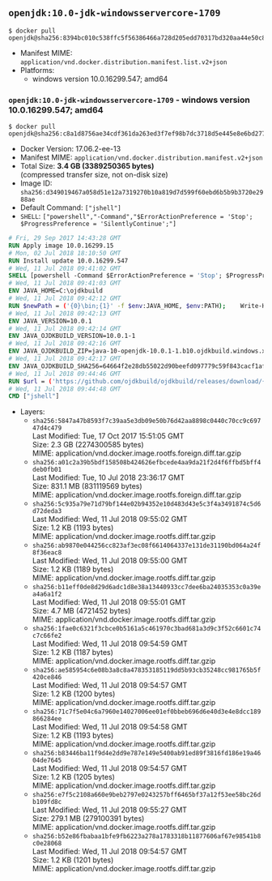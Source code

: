 ## `openjdk:10.0-jdk-windowsservercore-1709`

```console
$ docker pull openjdk@sha256:8394bc010c538ffc5f56386466a728d205edd70317bd320aa44e50c8533a229a
```

-	Manifest MIME: `application/vnd.docker.distribution.manifest.list.v2+json`
-	Platforms:
	-	windows version 10.0.16299.547; amd64

### `openjdk:10.0-jdk-windowsservercore-1709` - windows version 10.0.16299.547; amd64

```console
$ docker pull openjdk@sha256:c8a1d8756ae34cdf361da263ed3f7ef98b7dc3718d5e445e8e6bd277989a4bde
```

-	Docker Version: 17.06.2-ee-13
-	Manifest MIME: `application/vnd.docker.distribution.manifest.v2+json`
-	Total Size: **3.4 GB (3389250365 bytes)**  
	(compressed transfer size, not on-disk size)
-	Image ID: `sha256:d349019467a058d51e12a7319270b10a819d7d599f60ebd6b5b9b3720e2988ae`
-	Default Command: `["jshell"]`
-	`SHELL`: `["powershell","-Command","$ErrorActionPreference = 'Stop'; $ProgressPreference = 'SilentlyContinue';"]`

```dockerfile
# Fri, 29 Sep 2017 14:43:28 GMT
RUN Apply image 10.0.16299.15
# Mon, 02 Jul 2018 18:10:50 GMT
RUN Install update 10.0.16299.547
# Wed, 11 Jul 2018 09:41:02 GMT
SHELL [powershell -Command $ErrorActionPreference = 'Stop'; $ProgressPreference = 'SilentlyContinue';]
# Wed, 11 Jul 2018 09:41:03 GMT
ENV JAVA_HOME=C:\ojdkbuild
# Wed, 11 Jul 2018 09:42:12 GMT
RUN $newPath = ('{0}\bin;{1}' -f $env:JAVA_HOME, $env:PATH); 	Write-Host ('Updating PATH: {0}' -f $newPath); 	setx /M PATH $newPath;
# Wed, 11 Jul 2018 09:42:13 GMT
ENV JAVA_VERSION=10.0.1
# Wed, 11 Jul 2018 09:42:14 GMT
ENV JAVA_OJDKBUILD_VERSION=10.0.1-1
# Wed, 11 Jul 2018 09:42:16 GMT
ENV JAVA_OJDKBUILD_ZIP=java-10-openjdk-10.0.1-1.b10.ojdkbuild.windows.x86_64.zip
# Wed, 11 Jul 2018 09:42:17 GMT
ENV JAVA_OJDKBUILD_SHA256=64664f2e28db55022d90beefd097779c59f843cacf1afeed8a7456ee64c603f1
# Wed, 11 Jul 2018 09:44:46 GMT
RUN $url = ('https://github.com/ojdkbuild/ojdkbuild/releases/download/{0}/{1}' -f $env:JAVA_OJDKBUILD_VERSION, $env:JAVA_OJDKBUILD_ZIP); 	Write-Host ('Downloading {0} ...' -f $url); 	[Net.ServicePointManager]::SecurityProtocol = [Net.SecurityProtocolType]::Tls12; 	Invoke-WebRequest -Uri $url -OutFile 'ojdkbuild.zip'; 	Write-Host ('Verifying sha256 ({0}) ...' -f $env:JAVA_OJDKBUILD_SHA256); 	if ((Get-FileHash ojdkbuild.zip -Algorithm sha256).Hash -ne $env:JAVA_OJDKBUILD_SHA256) { 		Write-Host 'FAILED!'; 		exit 1; 	}; 		Write-Host 'Expanding ...'; 	Expand-Archive ojdkbuild.zip -DestinationPath C:\; 		Write-Host 'Renaming ...'; 	Move-Item 		-Path ('C:\{0}' -f ($env:JAVA_OJDKBUILD_ZIP -Replace '.zip$', '')) 		-Destination $env:JAVA_HOME 	; 		Write-Host 'Verifying install ...'; 	Write-Host '  java -version'; java -version; 	Write-Host '  javac -version'; javac -version; 		Write-Host 'Removing ...'; 	Remove-Item ojdkbuild.zip -Force; 		Write-Host 'Complete.';
# Wed, 11 Jul 2018 09:44:48 GMT
CMD ["jshell"]
```

-	Layers:
	-	`sha256:5847a47b8593f7c39aa5e3db09e50b76d42aa8898c0440c70cc9c69747d4c479`  
		Last Modified: Tue, 17 Oct 2017 15:51:05 GMT  
		Size: 2.3 GB (2274300585 bytes)  
		MIME: application/vnd.docker.image.rootfs.foreign.diff.tar.gzip
	-	`sha256:a01c2a39b5bdf158508b424626efbcede4aa9da21f2d4f6ffbd5bff4deb0fb01`  
		Last Modified: Tue, 10 Jul 2018 23:36:17 GMT  
		Size: 831.1 MB (831119569 bytes)  
		MIME: application/vnd.docker.image.rootfs.foreign.diff.tar.gzip
	-	`sha256:5c935a79e71d79bf144e02b94352e10d483d43e5c3f4a3491874c5d6d72deda3`  
		Last Modified: Wed, 11 Jul 2018 09:55:02 GMT  
		Size: 1.2 KB (1193 bytes)  
		MIME: application/vnd.docker.image.rootfs.diff.tar.gzip
	-	`sha256:ab9870e044256cc823af3ec08f6614064337e131de31190bd064a24f8f36eac8`  
		Last Modified: Wed, 11 Jul 2018 09:55:00 GMT  
		Size: 1.2 KB (1189 bytes)  
		MIME: application/vnd.docker.image.rootfs.diff.tar.gzip
	-	`sha256:b11eff0de8d29d6adc1d8e38a13440933cc7dee6ba24035353c0a39ea4a6a1f2`  
		Last Modified: Wed, 11 Jul 2018 09:55:01 GMT  
		Size: 4.7 MB (4721452 bytes)  
		MIME: application/vnd.docker.image.rootfs.diff.tar.gzip
	-	`sha256:1fae0c6321f3cbce0b5161a5c461970c3bad681a3d9c3f52c6601c74c7c66fe2`  
		Last Modified: Wed, 11 Jul 2018 09:54:59 GMT  
		Size: 1.2 KB (1187 bytes)  
		MIME: application/vnd.docker.image.rootfs.diff.tar.gzip
	-	`sha256:ae585954c6e08b3a8c8a478353185119dd5b93cb35248cc981765b5f420ce846`  
		Last Modified: Wed, 11 Jul 2018 09:54:57 GMT  
		Size: 1.2 KB (1200 bytes)  
		MIME: application/vnd.docker.image.rootfs.diff.tar.gzip
	-	`sha256:71c7f5e04c6a7960e14027006ee01ef0bbeb696d6e40d3e4e8dcc189866284ee`  
		Last Modified: Wed, 11 Jul 2018 09:54:58 GMT  
		Size: 1.2 KB (1193 bytes)  
		MIME: application/vnd.docker.image.rootfs.diff.tar.gzip
	-	`sha256:b83446ba11f9d4e2dd9e787e149e5400ab91ed89f3816fd186e19a4604de7645`  
		Last Modified: Wed, 11 Jul 2018 09:54:57 GMT  
		Size: 1.2 KB (1205 bytes)  
		MIME: application/vnd.docker.image.rootfs.diff.tar.gzip
	-	`sha256:e7f5c2108a660e9beb2797e0243257bff6465bf37a12f53ee58bc26db109fd8c`  
		Last Modified: Wed, 11 Jul 2018 09:55:27 GMT  
		Size: 279.1 MB (279100391 bytes)  
		MIME: application/vnd.docker.image.rootfs.diff.tar.gzip
	-	`sha256:b52e86fbabaa1bfe9fb6223a278a1783318b11877606af67e98541b8c0e28068`  
		Last Modified: Wed, 11 Jul 2018 09:54:57 GMT  
		Size: 1.2 KB (1201 bytes)  
		MIME: application/vnd.docker.image.rootfs.diff.tar.gzip
